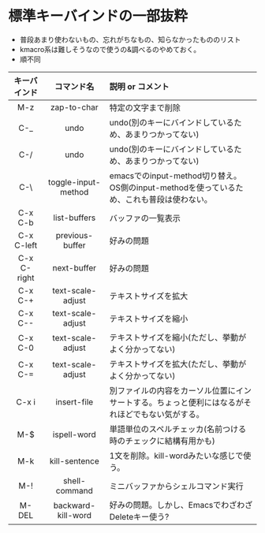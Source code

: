 # 標準キーバインドの一部抜粋

* 普段あまり使わないもの、忘れがちなもの、知らなかったもののリスト
* kmacro系は難しそうなので使うの&調べるのやめておく。
* 順不同

| キーバインド | コマンド名 | 説明 or コメント |
|:----------------:|:--------------------:|:--|
| M-z | zap-to-char | 特定の文字まで削除 |
| C-_ | undo | undo(別のキーにバインドしているため、あまりつかってない) |
| C-/ | undo | undo(別のキーにバインドしているため、あまりつかってない) |
| C-\ | toggle-input-method | emacsでのinput-method切り替え。<br/>OS側のinput-methodを使っているため、これも普段は使わない。|
| C-x C-b | list-buffers | バッファの一覧表示 |
| C-x C-left | previous-buffer | 好みの問題 |
| C-x C-right | next-buffer | 好みの問題 |
| C-x C-+ | text-scale-adjust | テキストサイズを拡大 |
| C-x C-- |	text-scale-adjust | テキストサイズを縮小 |
| C-x C-0 |	text-scale-adjust | テキストサイズを縮小(ただし、挙動がよく分かってない) |
| C-x C-= | text-scale-adjust | テキストサイズを拡大(ただし、挙動がよく分かってない) |
| C-x i	| insert-file | 別ファイルの内容をカーソル位置にインサートする。ちょっと便利にはなるがそれほどでもない気がする。 |
| M-$ | ispell-word | 単語単位のスペルチェッカ(名前つける時のチェックに結構有用かも) |
| M-k | kill-sentence | 1文を削除。kill-wordみたいな感じで使う。 |
| M-! | shell-command | ミニバッファからシェルコマンド実行 |
| M-DEL | backward-kill-word | 好みの問題。しかし、EmacsでわざわざDeleteキー使う? |
